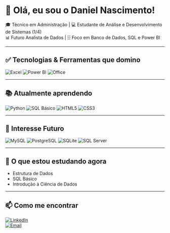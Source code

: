# 👋 Olá, eu sou o Daniel Nascimento!

🎓 Técnico em Administração | 💻 Estudante de Análise e Desenvolvimento de Sistemas (1/4)  
📊 Futuro Analista de Dados | 🗄️ Foco em Banco de Dados, SQL e Power BI  

---

## ✅ Tecnologias & Ferramentas que domino
![Excel](https://img.shields.io/badge/Excel-217346?style=for-the-badge&logo=microsoft-excel&logoColor=white)
![Power BI](https://img.shields.io/badge/PowerBI-F2C811?style=for-the-badge&logo=powerbi&logoColor=black)
![Office](https://img.shields.io/badge/Microsoft_Office-D83B01?style=for-the-badge&logo=microsoft-office&logoColor=white)

---

## 📚 Atualmente aprendendo
![Python](https://img.shields.io/badge/Python-3776AB?style=for-the-badge&logo=python&logoColor=white)
![SQL Básico](https://img.shields.io/badge/SQL-336791?style=for-the-badge&logo=postgresql&logoColor=white)
![HTML5](https://img.shields.io/badge/HTML5-E34F26?style=for-the-badge&logo=html5&logoColor=white)
![CSS3](https://img.shields.io/badge/CSS3-1572B6?style=for-the-badge&logo=css3&logoColor=white)

---

## 🚀 Interesse Futuro
![MySQL](https://img.shields.io/badge/MySQL-4479A1?style=for-the-badge&logo=mysql&logoColor=white)
![PostgreSQL](https://img.shields.io/badge/PostgreSQL-4169E1?style=for-the-badge&logo=postgresql&logoColor=white)
![SQLite](https://img.shields.io/badge/SQLite-003B57?style=for-the-badge&logo=sqlite&logoColor=white)
![SQL Server](https://img.shields.io/badge/SQL_Server-CC2927?style=for-the-badge&logo=microsoft-sql-server&logoColor=white)

---

## 🌱 O que estou estudando agora
- Estrutura de Dados  
- SQL Básico  
- Introdução à Ciência de Dados  

---

## 📫 Como me encontrar
[![LinkedIn](https://img.shields.io/badge/LinkedIn-0A66C2?style=for-the-badge&logo=linkedin&logoColor=white)](www.linkedin.com/in/danielnascimento-data)  
[![Email](https://img.shields.io/badge/Email-D14836?style=for-the-badge&logo=gmail&logoColor=white)](mailto:danielnsilva95@gmail.com)  
